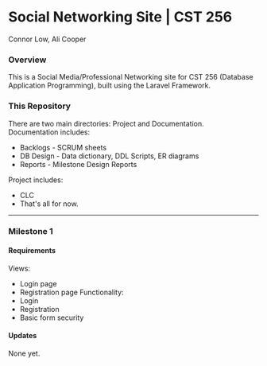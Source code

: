 # Social Networking Site | CST 256 #

Connor Low, Ali Cooper
  
### Overview ###
This is a Social Media/Professional Networking site for CST 256 (Database Application Programming), built using the Laravel Framework.
### This Repository ###  
There are two main directories: Project and Documentation.  
Documentation includes:
* Backlogs - SCRUM sheets
* DB Design - Data dictionary, DDL Scripts, ER diagrams
* Reports - Milestone Design Reports  

Project includes:
* CLC
* That's all for now.
----------------
### Milestone 1 ###
#### Requirements ####
Views:
* Login page
* Registration page
Functionality:
* Login
* Registration
* Basic form security
#### Updates ####
None yet.
